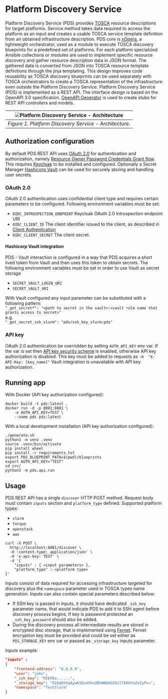# Platform Discovery Service 
Platform Discovery Service (PDS) provides [TOSCA](https://docs.oasis-open.org/tosca/TOSCA/v2.0/TOSCA-v2.0.html) resource descriptions for target platforms. Service method takes data required to access the platform as an input and creates a usable TOSCA service template definition from an obtained infrastructure description. PDS core is [xOpera](https://github.com/xlab-si/xopera-opera), a lightweight orchestrator, used as a module to execute TOSCA discovery blueprints for a predefined set of platforms. For each platform specialized Ansible collections or modules are used to implement specific resource discovery and gather resource description data in JSON format. The gathered data is converted from JSON into TOSCA resource template definitions through the jinja templating. This design improves code reusability as TOSCA discovery blueprints can be used separately with TOSCA orchestrators to create a TOSCA representation of the infrastructure even outside the Platform Discovery Service. 
Platform Discovery Service (PDS) is implemented as a REST API. The interface design is based on the OpenAPI 3.0 specification. [OpenAPI Generator](https://github.com/OpenAPITools/openapi-generator) is used to create stubs for REST API controllers and models. 

| ![Platform Discovery Service - Architecture](https://user-images.githubusercontent.com/54895612/108510799-419c1480-72bf-11eb-889c-6dcb6890ea61.png) | 
|:--:| 
| *Figure 1. Platform Discovery Service - Architecture.* |


## Authorization configuration
By default PDS REST API uses [OAuth 2.0](https://tools.ietf.org/html/rfc6750) for authentication and authorization, namely [Resource Owner Password Credentials Grant flow](https://tools.ietf.org/html/rfc6749#section-4.3). This requires [Keycloak](https://www.keycloak.org/) to be installed and configured. Optionally a Secret Manager [Hashicorp Vault](https://www.vaultproject.io/) can be used for securely storing and handling user secrets. 
### OAuth 2.0 
OAuth 2.0 authentication uses confidential client type and requires certain parameters to be configured. Following environment variables must be set:
- `OIDC_INTROSPECTION_ENDPOINT` Keycloak OAuth 2.0 Introspection endpoint URI
- `OIDC_CLIENT_ID` The client identifier issued to the client, as described in [Client Authentication](https://tools.ietf.org/html/rfc6749#section-2.3)
- `OIDC_CLIENT_SECRET` The client secret.
#### Hashicorp Vault integration
PDS - Vault interaction is configured in a way that PDS acquires a short lived token from Vault and then uses this token to obtain secrets. The following environment variables must be set in order to use Vault as secret storage
- `SECRET_VAULT_LOGIN_URI`
- `SECRET_VAULT_URI`

With Vault configured any input parameter can be substituted with a following pattern:\
`"_get_secret*": "<path to secret in the vault>:<vault role name that grants access to secret>"`\
e.g.\
`"_get_secret_ssh_slurm": "pds/ssh_key_slurm:pds"`
### API key 
OAuth 2.0 authentication be overridden by setting `AUTH_API_KEY` env var. If the var is set then [API key security scheme](https://swagger.io/docs/specification/authentication/api-keys/) is enabled, otherwise API key authorization is disabled.
This key must be added to requests as `-H  "X-API-Key: [key_name]"`
Vault integration is unavailable with API key authorization.
## Running app
With Docker (API key authorization configured):

```shell script
docker build -t pds:latest .
docker run -d -p 8081:8081 \
    -e AUTH_API_KEY=TEST \
    --name pds pds:latest
```

With a local development installation (API key authorization configured):

```shell script
./generate.sh
python3 -m venv .venv
source .venv/bin/activate
pip install wheel
pip install -r requirements.txt
export PDS_BLUEPRINT_PATH=$(pwd)/blueprints
export AUTH_API_KEY="TEST"
cd src/
python3 -m pds.api.run
```
## Usage
PDS REST API has a single `discover` HTTP POST method. Request body must contain `inputs` section and `platform_type` defined.
Supported platform types:
- `slurm`
- `torque`
- `openstack`
- `aws` 
```shell script
curl -X POST \
  http://localhost:8081/discover \
  -H 'content-type: application/json' \
  -H 'x-api-key: TEST' \
  -d '{
    "inputs" : { <input parameters> },
    "platform_type" : <platform type>
}'
```
Inputs consist of data required for accessing infrastructure targeted for discovery plus the `namespace` parameter used in TOSCA types name generation. Inputs can also contain special parameters described below:

- If SSH key is passed in inputs, it should have dedicated `_ssh_key` parameter name, that would indicate PDS to add it to SSH agent before discovery process begins. If key is password protected an `_ssh_key_password` should also be added.
- During the discovery process all intermediate results are stored in encrypted disc storage, that is implemented using [Fernet](https://cryptography.io/en/latest/fernet.html). Fernet encryption key must be provided and could be set either as `PDS_STORAGE_KEY` env var or passed as `_storage_key` inputs parameter.

Inputs example:
```json
"inputs" : 
{
    "frontend-address": "8.8.8.8",
    "user": "john",
    "_ssh_key": "MIEPDa......",
    "_storage_key": "81HqDtbqAywKSOumSha3BhWNOdQ26slT6K0YaZeZyPs=",
    "namespace": "TestSlurm"    	
}
```  


